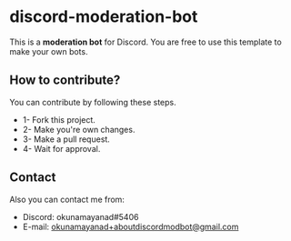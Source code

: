 # discord-moderation-bot
This is a **moderation bot** for Discord.
You are free to use this template to make your own bots.

## How to contribute?
You can contribute by following these steps.
- 1- Fork this project.
- 2- Make you're own changes.
- 3- Make a pull request.
- 4- Wait for approval.

## Contact
Also you can contact me from:
- Discord: okunamayanad#5406
- E-mail: okunamayanad+aboutdiscordmodbot@gmail.com
